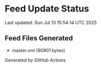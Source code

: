 # Feed Update Status
Last updated: Sun Jul 13 15:54:14 UTC 2025

## Feed Files Generated
- master.xml (80901 bytes)

Generated by GitHub Actions
